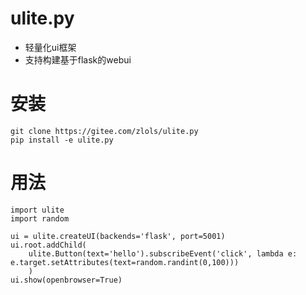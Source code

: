 # ulite.py

- 轻量化ui框架
- 支持构建基于flask的webui


# 安装
```
git clone https://gitee.com/zlols/ulite.py
pip install -e ulite.py
```

# 用法

```
import ulite
import random

ui = ulite.createUI(backends='flask', port=5001)
ui.root.addChild(
    ulite.Button(text='hello').subscribeEvent('click', lambda e: e.target.setAttributes(text=random.randint(0,100)))
    )
ui.show(openbrowser=True)
```
